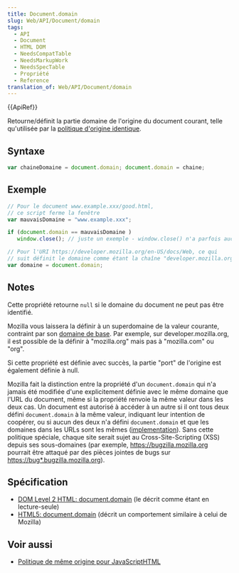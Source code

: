 ```yaml
---
title: Document.domain
slug: Web/API/Document/domain
tags:
  - API
  - Document
  - HTML DOM
  - NeedsCompatTable
  - NeedsMarkupWork
  - NeedsSpecTable
  - Propriété
  - Reference
translation_of: Web/API/Document/domain
---
```


{{ApiRef}}

Retourne/définit la partie domaine de l'origine du document courant, telle qu'utilisée par la [politique d'origine identique](/fr/docs/Web/JavaScript/Same_origin_policy_for_JavaScript).

## Syntaxe

```js
var chaineDomaine = document.domain; document.domain = chaine;
```

## Exemple

```js
// Pour le document www.example.xxx/good.html,
// ce script ferme la fenêtre
var mauvaisDomaine = "www.example.xxx";

if (document.domain == mauvaisDomaine )
   window.close(); // juste un exemple - window.close() n'a parfois aucun effet.
```

```js
// Pour l'URI https://developer.mozilla.org/en-US/docs/Web, ce qui
// suit définit le domaine comme étant la chaîne "developer.mozilla.org"
var domaine = document.domain;
```

## Notes

Cette propriété retourne `null` si le domaine du document ne peut pas être identifié.

Mozilla vous laissera la définir à un superdomaine de la valeur courante, contraint par son [domaine de base](/fr/docs/XPCOM_Interface_Reference/nsIEffectiveTLDService#getBaseDomain.28.29). Par exemple, sur developer.mozilla.org, il est possible de la définir à "mozilla.org" mais pas à "mozilla.com" ou "org".

Si cette propriété est définie avec succès, la partie "port" de l'origine est également définie à null.

Mozilla fait la distinction entre la propriété d'un `document.domain` qui n'a jamais été modifiée d'une explicitement définie avec le même domaine que l'URL du document, même si la propriété renvoie la même valeur dans les deux cas. Un document est autorisé à accéder à un autre si il ont tous deux défini `document.domain` à la même valeur, indiquant leur intention de coopérer, ou si aucun des deux n'a défini `document.domain` et que les domaines dans les URLs sont les mêmes ([implementation](https://mxr.mozilla.org/mozilla-central/source/caps/nsPrincipal.cpp?rev=ecb7068b07a1&mark=199-215#199)). Sans cette politique spéciale, chaque site serait sujet au Cross-Site-Scripting (XSS)  depuis ses sous-domaines (par exemple, <https://bugzilla.mozilla.org> pourrait être attaqué par des pièces jointes de bugs sur <https://bug*.bugzilla.mozilla.org>).

## Spécification

- [DOM Level 2 HTML: document.domain](http://www.w3.org/TR/DOM-Level-2-HTML/html.html#ID-2250147) (le décrit comme étant en lecture-seule)
- [HTML5: document.domain](https://html.spec.whatwg.org/multipage/browsers.html#relaxing-the-same-origin-restriction) (décrit un comportement similaire à celui de Mozilla)

## Voir aussi

- [Politique de même origine pour JavaScriptHTML](/fr/docs/Web/JavaScript/Same_origin_policy_for_JavaScript)
